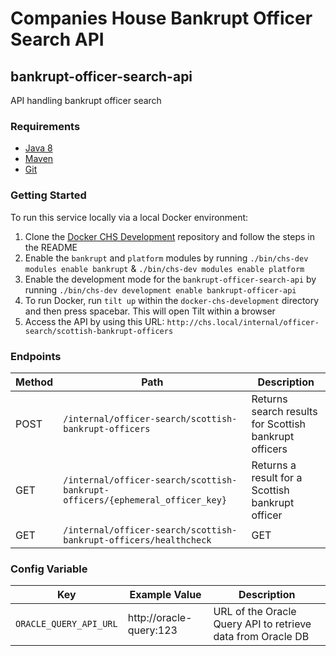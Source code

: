 # Companies House Bankrupt Officer Search API
## bankrupt-officer-search-api
API handling bankrupt officer search

### Requirements
* [Java 8][1]
* [Maven][2]
* [Git][3]

### Getting Started
To run this service locally via a local Docker environment:

1. Clone the [Docker CHS Development](https://github.com/companieshouse/docker-chs-development) repository and follow the steps in the README
2. Enable the `bankrupt` and `platform` modules by running `./bin/chs-dev modules enable bankrupt` & `./bin/chs-dev modules enable platform`
3. Enable the development mode for the `bankrupt-officer-search-api` by running `./bin/chs-dev development enable bankrupt-officer-api`
4. To run Docker, run `tilt up` within the `docker-chs-development` directory and then press spacebar. This will open Tilt within a browser
5. Access the API by using this URL: `http://chs.local/internal/officer-search/scottish-bankrupt-officers`

### Endpoints

Method | Path | Description
--- | --- | ---
POST | `/internal/officer-search/scottish-bankrupt-officers` | Returns search results for Scottish bankrupt officers
GET | `/internal/officer-search/scottish-bankrupt-officers/{ephemeral_officer_key}` | Returns a result for a Scottish bankrupt officer
GET | `/internal/officer-search/scottish-bankrupt-officers/healthcheck` | GET | Returns HTTP OK (`200`) to indicate a healthy application instance.

[1]: http://www.oracle.com/technetwork/java/javase/downloads/jdk8-downloads-2133151.html
[2]: https://maven.apache.org/download.cgi
[3]: https://git-scm.com/downloads

### Config Variable

Key | Example Value | Description
--- | --- | ---
`ORACLE_QUERY_API_URL` | http://oracle-query:123 | URL of the Oracle Query API to retrieve data from Oracle DB
